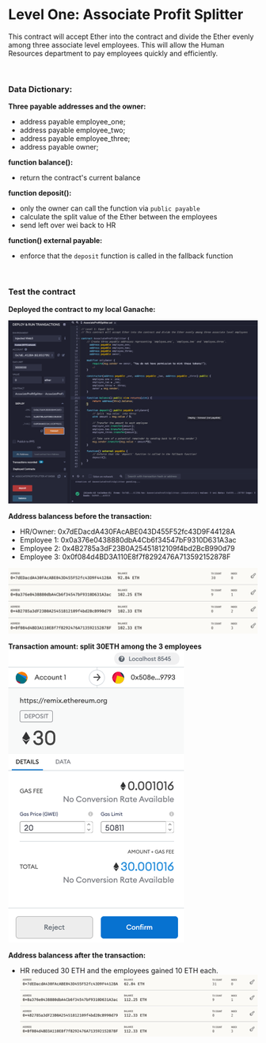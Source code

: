 # Level One: Associate Profit Splitter

This contract will accept Ether into the contract and divide the Ether evenly among three associate level employees. This will allow the Human Resources department to pay employees quickly and efficiently.

<br/>

### Data Dictionary:
**Three payable addresses and the owner:**
- address payable employee_one;
- address payable employee_two;
- address payable employee_three;
- address payable owner;

**function balance():**
- return the contract's current balance

**function deposit():**
- only the owner can call the function via `public payable`
- calculate the split value of the Ether between the employees
- send left over wei back to HR

**function() external payable:**
- enforce that the `deposit` function is called in the fallback function

<br/>

### Test the contract

**Deployed the contract to my local Ganache:**

![Contract](Images/contract_deployment.png)

**Address balancess before the transaction:**
- HR/Owner: 0x7dEDacdA430FAcABE043D455F52fc43D9F44128A
- Employee 1: 0x0a376e0438880dbA4Cb6f34547bF9310D631A3ac
- Employee 2: 0x4B2785a3dF23B0A25451812109f4bd2BcB990d79
- Employee 3: 0x0f084d4BD3A110E8f7f8292476A713592152878F

![Before](Images/balance_before.png)

**Transaction amount: split 30ETH among the 3 employees**
![Transaction](Images/transaction_amount.png)

**Address balancess after the transaction:**
- HR reduced 30 ETH and the employees gained 10 ETH each.
![After](Images/after_balance.png)